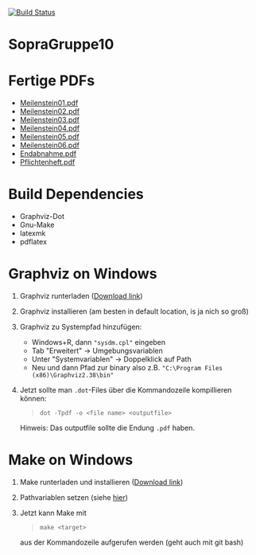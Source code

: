 [![Build Status](https://travis-ci.org/SoPra-Team-10/Uebungsblaetter.svg?branch=master)](https://travis-ci.org/SoPra-Team-10/Uebungsblaetter)

# SopraGruppe10

# Fertige PDFs
 * [Meilenstein01.pdf](https://SoPra-Team-10.github.io/Uebungsblaetter/Meilenstein01.pdf)
 * [Meilenstein02.pdf](https://SoPra-Team-10.github.io/Uebungsblaetter/Meilenstein02.pdf)
 * [Meilenstein03.pdf](https://SoPra-Team-10.github.io/Uebungsblaetter/Meilenstein03.pdf)
 * [Meilenstein04.pdf](https://SoPra-Team-10.github.io/Uebungsblaetter/Meilenstein04.pdf)
 * [Meilenstein05.pdf](https://SoPra-Team-10.github.io/Uebungsblaetter/Meilenstein05.pdf)
 * [Meilenstein06.pdf](https://SoPra-Team-10.github.io/Uebungsblaetter/Meilenstein06.pdf)
 * [Endabnahme.pdf](https://SoPra-Team-10.github.io/Uebungsblaetter/Endabnahme.pdf)
 * [Pflichtenheft.pdf](https://SoPra-Team-10.github.io/Uebungsblaetter/Pflichtenheft.pdf)

# Build Dependencies
 * Graphviz-Dot
 * Gnu-Make
 * latexmk
 * pdflatex

 # Graphviz on Windows
1. Graphviz runterladen ([Download link](https://graphviz.gitlab.io/download/))
2. Graphviz installieren (am besten in default location, is ja nich so groß)
<a name="SysPath"></a>
3. Graphviz zu Systempfad hinzufügen:
    * Windows+R, dann `"sysdm.cpl"` eingeben
    * Tab "Erweitert" -> Umgebungsvariablen
    * Unter "Systemvariablen" -> Doppelklick auf Path
    * Neu und dann Pfad zur binary also z.B. `"C:\Program Files (x86)\Graphviz2.38\bin"`
4. Jetzt sollte man `.dot`-Files über die Kommandozeile kompillieren können: 
    >`dot -Tpdf -o <file name> <outputfile>`
    
    Hinweis: Das outputfile sollte die Endung `.pdf` haben.

# Make on Windows
1. Make runterladen und installieren ([Download link](http://gnuwin32.sourceforge.net/packages/make.htm))
2. Pathvariablen setzen (siehe [hier](#SysPath))
3. Jetzt kann Make mit
    >`make <target>`

    aus der Kommandozeile aufgerufen werden (geht auch mit git bash)
